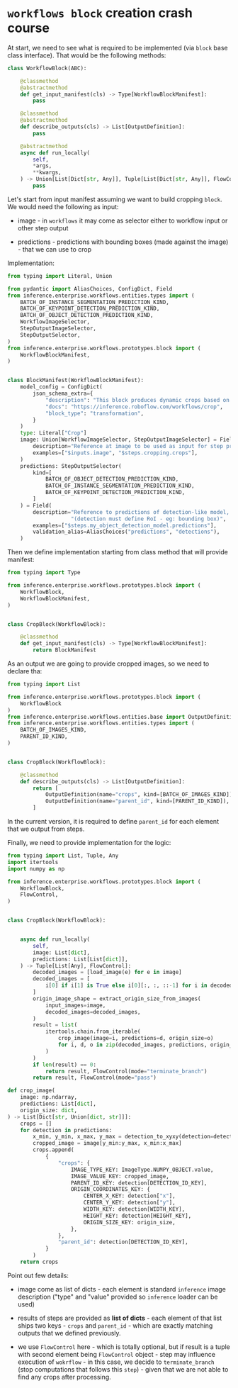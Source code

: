 # `workflows block` creation crash course

At start, we need to see what is required to be implemented (via `block` base class interface). That would
be the following methods:
```python
class WorkflowBlock(ABC):

    @classmethod
    @abstractmethod
    def get_input_manifest(cls) -> Type[WorkflowBlockManifest]:
        pass

    @classmethod
    @abstractmethod
    def describe_outputs(cls) -> List[OutputDefinition]:
        pass

    @abstractmethod
    async def run_locally(
        self,
        *args,
        **kwargs,
    ) -> Union[List[Dict[str, Any]], Tuple[List[Dict[str, Any]], FlowControl]]:
        pass
```

Let's start from input manifest assuming we want to build cropping `block`. We would need the following as
input:

- image - in `workflows` it may come as selector either to workflow input or other step output

- predictions - predictions with bounding boxes (made against the image) - that we can use to crop

Implementation:

```python
from typing import Literal, Union

from pydantic import AliasChoices, ConfigDict, Field
from inference.enterprise.workflows.entities.types import (
    BATCH_OF_INSTANCE_SEGMENTATION_PREDICTION_KIND,
    BATCH_OF_KEYPOINT_DETECTION_PREDICTION_KIND,
    BATCH_OF_OBJECT_DETECTION_PREDICTION_KIND,
    WorkflowImageSelector,
    StepOutputImageSelector,
    StepOutputSelector,
)
from inference.enterprise.workflows.prototypes.block import (
    WorkflowBlockManifest,
)


class BlockManifest(WorkflowBlockManifest):
    model_config = ConfigDict(
        json_schema_extra={
            "description": "This block produces dynamic crops based on detections from detections-based model.",
            "docs": "https://inference.roboflow.com/workflows/crop",
            "block_type": "transformation",
        }
    )
    type: Literal["Crop"]
    image: Union[WorkflowImageSelector, StepOutputImageSelector] = Field(
        description="Reference at image to be used as input for step processing",
        examples=["$inputs.image", "$steps.cropping.crops"],
    )
    predictions: StepOutputSelector(
        kind=[
            BATCH_OF_OBJECT_DETECTION_PREDICTION_KIND,
            BATCH_OF_INSTANCE_SEGMENTATION_PREDICTION_KIND,
            BATCH_OF_KEYPOINT_DETECTION_PREDICTION_KIND,
        ]
    ) = Field(
        description="Reference to predictions of detection-like model, that can be based of cropping "
                    "(detection must define RoI - eg: bounding box)",
        examples=["$steps.my_object_detection_model.predictions"],
        validation_alias=AliasChoices("predictions", "detections"),
    )
```

Then we define implementation starting from class method that will provide manifest:

```python
from typing import Type

from inference.enterprise.workflows.prototypes.block import (
    WorkflowBlock,
    WorkflowBlockManifest,
)


class CropBlock(WorkflowBlock):

    @classmethod
    def get_input_manifest(cls) -> Type[WorkflowBlockManifest]:
        return BlockManifest
```

As an output we are going to provide cropped images, so we need to declare tha:

```python
from typing import List

from inference.enterprise.workflows.prototypes.block import (
    WorkflowBlock
)
from inference.enterprise.workflows.entities.base import OutputDefinition
from inference.enterprise.workflows.entities.types import (
    BATCH_OF_IMAGES_KIND,
    PARENT_ID_KIND,
)


class CropBlock(WorkflowBlock):

    @classmethod
    def describe_outputs(cls) -> List[OutputDefinition]:
        return [
            OutputDefinition(name="crops", kind=[BATCH_OF_IMAGES_KIND]),
            OutputDefinition(name="parent_id", kind=[PARENT_ID_KIND]),
        ]
```

In the current version, it is required to define `parent_id` for each element that we output from steps.

Finally, we need to provide implementation for the logic:
```python
from typing import List, Tuple, Any
import itertools
import numpy as np

from inference.enterprise.workflows.prototypes.block import (
    WorkflowBlock,
    FlowControl,
)


class CropBlock(WorkflowBlock):


    async def run_locally(
        self,
        image: List[dict],
        predictions: List[List[dict]],
    ) -> Tuple[List[Any], FlowControl]:
        decoded_images = [load_image(e) for e in image]
        decoded_images = [
            i[0] if i[1] is True else i[0][:, :, ::-1] for i in decoded_images
        ]
        origin_image_shape = extract_origin_size_from_images(
            input_images=image,
            decoded_images=decoded_images,
        )
        result = list(
            itertools.chain.from_iterable(
                crop_image(image=i, predictions=d, origin_size=o)
                for i, d, o in zip(decoded_images, predictions, origin_image_shape)
            )
        )
        if len(result) == 0:
            return result, FlowControl(mode="terminate_branch")
        return result, FlowControl(mode="pass")

def crop_image(
    image: np.ndarray,
    predictions: List[dict],
    origin_size: dict,
) -> List[Dict[str, Union[dict, str]]]:
    crops = []
    for detection in predictions:
        x_min, y_min, x_max, y_max = detection_to_xyxy(detection=detection)
        cropped_image = image[y_min:y_max, x_min:x_max]
        crops.append(
            {
                "crops": {
                    IMAGE_TYPE_KEY: ImageType.NUMPY_OBJECT.value,
                    IMAGE_VALUE_KEY: cropped_image,
                    PARENT_ID_KEY: detection[DETECTION_ID_KEY],
                    ORIGIN_COORDINATES_KEY: {
                        CENTER_X_KEY: detection["x"],
                        CENTER_Y_KEY: detection["y"],
                        WIDTH_KEY: detection[WIDTH_KEY],
                        HEIGHT_KEY: detection[HEIGHT_KEY],
                        ORIGIN_SIZE_KEY: origin_size,
                    },
                },
                "parent_id": detection[DETECTION_ID_KEY],
            }
        )
    return crops
```

Point out few details:
- image come as list of dicts - each element is standard `inference` image description ("type" and "value" provided
so `inference` loader can be used)

- results of steps are provided as **list of dicts** - each element of that list ships two keys - `crops` 
and `parent_id` - which are exactly matching outputs that we defined previously.

- we use `FlowControl` here - which is totally optional, but if result is a tuple with second element being
`FlowControl` object - step may influence execution of `wokrflow` - in this case, we decide to `terminate_branch`
(stop computations that follows this `step`) - given that we are not able to find any crops after processing.